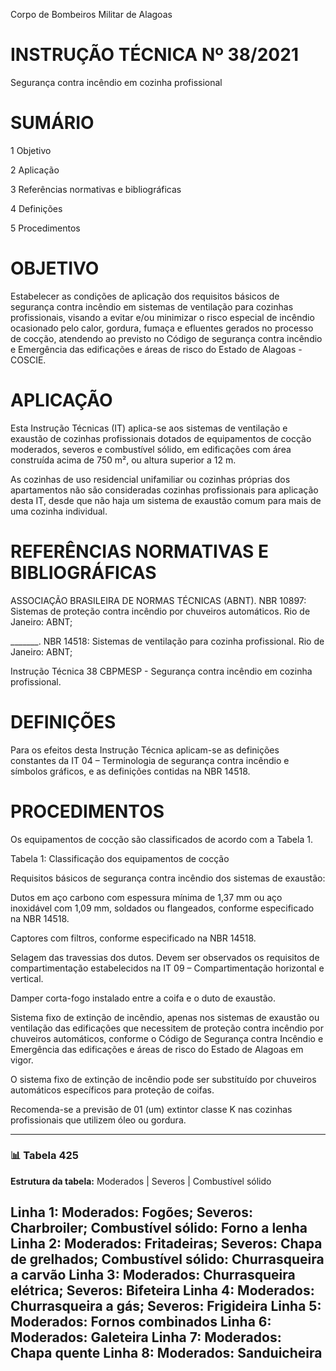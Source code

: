 Corpo de Bombeiros Militar de Alagoas

# INSTRUÇÃO TÉCNICA Nº 38/2021

Segurança contra incêndio em cozinha profissional

# SUMÁRIO 

1 Objetivo 

2 Aplicação 

3 Referências normativas e bibliográficas 

4 Definições 

5 Procedimentos 

# OBJETIVO 

Estabelecer as condições de aplicação dos requisitos básicos de segurança contra incêndio em sistemas de ventilação para cozinhas profissionais, visando a evitar e/ou minimizar o risco especial de incêndio ocasionado pelo calor, gordura, fumaça e efluentes gerados no processo de cocção, atendendo ao previsto no Código de segurança contra incêndio e Emergência das edificações e áreas de risco do Estado de Alagoas - COSCIE. 

# APLICAÇÃO 

Esta Instrução Técnicas (IT) aplica-se aos sistemas de ventilação e exaustão de cozinhas profissionais dotados de equipamentos de cocção moderados, severos e combustível sólido, em edificações com área construída acima de 750 m², ou altura superior a 12 m. 

As cozinhas de uso residencial unifamiliar ou cozinhas próprias dos apartamentos não são consideradas cozinhas profissionais para aplicação desta IT, desde que não haja um sistema de exaustão comum para mais de uma cozinha individual. 

# REFERÊNCIAS NORMATIVAS E BIBLIOGRÁFICAS 

ASSOCIAÇÃO BRASILEIRA DE NORMAS TÉCNICAS (ABNT). NBR 10897: Sistemas de proteção contra incêndio por chuveiros automáticos. Rio de Janeiro: ABNT; 

_______. NBR 14518: Sistemas de ventilação para cozinha profissional. Rio de Janeiro: ABNT;

Instrução Técnica 38 CBPMESP - Segurança contra incêndio em cozinha profissional.

# DEFINIÇÕES 

Para os efeitos desta Instrução Técnica aplicam-se as definições constantes da IT 04 – Terminologia de segurança contra incêndio e símbolos gráficos, e as definições contidas na NBR 14518. 

# PROCEDIMENTOS 

Os equipamentos de cocção são classificados de acordo com a Tabela 1.

Tabela 1: Classificação dos equipamentos de cocção

Requisitos básicos de segurança contra incêndio dos sistemas de exaustão: 

Dutos em aço carbono com espessura mínima de 1,37 mm ou aço inoxidável com 1,09 mm, soldados ou flangeados, conforme especificado na NBR 14518. 

Captores com filtros, conforme especificado na NBR 14518. 

Selagem das travessias dos dutos. Devem ser observados os requisitos de compartimentação estabelecidos na IT 09 – Compartimentação horizontal e vertical. 

Damper corta-fogo instalado entre a coifa e o duto de exaustão. 

Sistema fixo de extinção de incêndio, apenas nos sistemas de exaustão ou ventilação das edificações que necessitem de proteção contra incêndio por chuveiros automáticos, conforme o Código de Segurança contra Incêndio e Emergência das edificações e áreas de risco do Estado de Alagoas em vigor. 

O sistema fixo de extinção de incêndio pode ser substituído por chuveiros automáticos específicos para proteção de coifas. 

Recomenda-se a previsão de 01 (um) extintor classe K nas cozinhas profissionais que utilizem óleo ou gordura.


---
### 📊 Tabela 425

**Estrutura da tabela:** Moderados | Severos | Combustível sólido

**Linha 1:** Moderados: Fogões; Severos: Charbroiler; Combustível sólido: Forno a lenha
**Linha 2:** Moderados: Fritadeiras; Severos: Chapa de grelhados; Combustível sólido: Churrasqueira a carvão
**Linha 3:** Moderados: Churrasqueira elétrica; Severos: Bifeteira
**Linha 4:** Moderados: Churrasqueira a gás; Severos: Frigideira
**Linha 5:** Moderados: Fornos combinados
**Linha 6:** Moderados: Galeteira
**Linha 7:** Moderados: Chapa quente
**Linha 8:** Moderados: Sanduicheira
---
